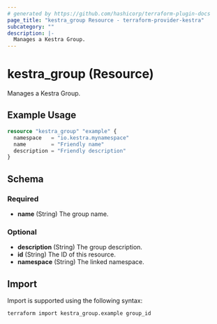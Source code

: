```yaml
---
# generated by https://github.com/hashicorp/terraform-plugin-docs
page_title: "kestra_group Resource - terraform-provider-kestra"
subcategory: ""
description: |-
  Manages a Kestra Group.
---
```


# kestra_group (Resource)

Manages a Kestra Group.

## Example Usage

```terraform
resource "kestra_group" "example" {
  namespace   = "io.kestra.mynamespace"
  name        = "Friendly name"
  description = "Friendly description"
}
```

<!-- schema generated by tfplugindocs -->
## Schema

### Required

- **name** (String) The group name.

### Optional

- **description** (String) The group description.
- **id** (String) The ID of this resource.
- **namespace** (String) The linked namespace.

## Import

Import is supported using the following syntax:

```shell
terraform import kestra_group.example group_id
```

